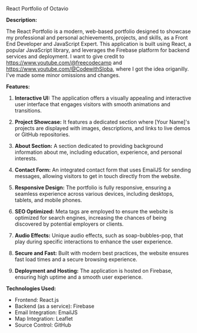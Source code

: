  React Portfolio of Octavio

**Description:**

The React Portfolio is a modern, web-based portfolio designed to showcase my professional and personal achievements, projects, and skills, as a Front End Developer and JavaScript Expert. This application is built using React, a popular JavaScript library, and leverages the Firebase platform for backend services and deployment. I want to give credit to https://www.youtube.com/@freecodecamp and https://www.youtube.com/@CodewithSloba, where I got the idea origanilly. I've made some minor omissions and changes.

**Features:**

1. **Interactive UI:** The application offers a visually appealing and interactive user interface that engages visitors with smooth animations and transitions.
 
2. **Project Showcase:** It features a dedicated section where [Your Name]'s projects are displayed with images, descriptions, and links to live demos or GitHub repositories.

3. **About Section:** A section dedicated to providing background information about me, including education, experience, and personal interests.

4. **Contact Form:** An integrated contact form that uses EmailJS for sending messages, allowing visitors to get in touch directly from the website.

5. **Responsive Design:** The portfolio is fully responsive, ensuring a seamless experience across various devices, including desktops, tablets, and mobile phones.

6. **SEO Optimized:** Meta tags are employed to ensure the website is optimized for search engines, increasing the chances of being discovered by potential employers or clients.

7. **Audio Effects:** Unique audio effects, such as soap-bubbles-pop, that play during specific interactions to enhance the user experience.

8. **Secure and Fast:** Built with modern best practices, the website ensures fast load times and a secure browsing experience.

9. **Deployment and Hosting:** The application is hosted on Firebase, ensuring high uptime and a smooth user experience.

**Technologies Used:**
- Frontend: React.js
- Backend (as a service): Firebase
- Email Integration: EmailJS
- Map Integration: Leaflet
- Source Control: GitHub
